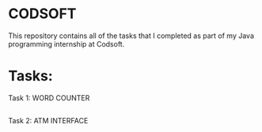 # CODSOFT
This repository contains all of the tasks that I completed as part of my Java programming internship at Codsoft.

# Tasks:
Task 1: WORD COUNTER 
##
Task 2: ATM INTERFACE
